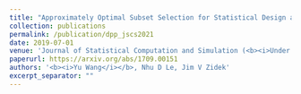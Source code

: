 ```yaml
---
title: "Approximately Optimal Subset Selection for Statistical Design and Modelling"
collection: publications
permalink: /publication/dpp_jscs2021
date: 2019-07-01
venue: 'Journal of Statistical Computation and Simulation (<b><i>Under reveiw</i></b>)'
paperurl: https://arxiv.org/abs/1709.00151
authors: '<b><i>Yu Wang</i></b>, Nhu D Le, Jim V Zidek'
excerpt_separator: ""
---
```


